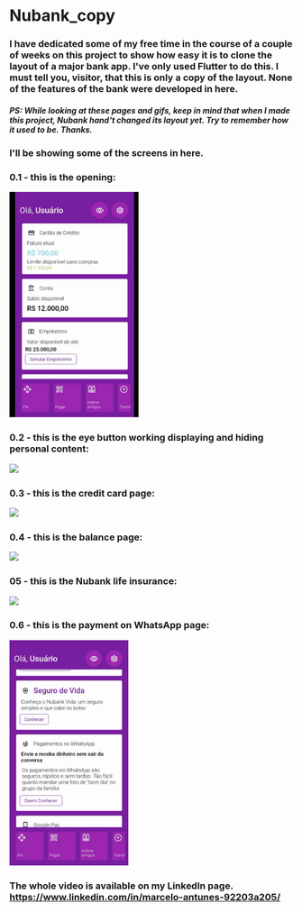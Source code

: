 # Nubank_copy

### I have dedicated some of my free time in the course of a couple of weeks on this project to show how easy it is to clone the layout of a major bank app. I've only used Flutter to do this. I must tell you, visitor, that this is only a copy of the layout. None of the features of the bank were developed in here.

##### PS: While looking at these pages and gifs, keep in mind that when I made this project, Nubank hand't changed its layout yet. Try to remember how it used to be. Thanks. 

### I'll be showing some of the screens in here.

### 0.1 - this is the opening:

<img src="https://github.com/M-antunes/Nubank_copy/blob/master/Opening.gif" height="400">

### 0.2 - this is the eye button working displaying and hiding personal content:

<img src="https://github.com/M-antunes/Nubank_copy/blob/master/eye_button.gif" height="400">

### 0.3 - this is the credit card page:

<img src="https://github.com/M-antunes/Nubank_copy/blob/master/credit_page.gif" height="400">

### 0.4 - this is the balance page: 

<img src="https://github.com/M-antunes/Nubank_copy/blob/master/balance.gif" height="400">

### 05 - this is the Nubank life insurance:

<img src="https://github.com/M-antunes/Nubank_copy/blob/master/life.gif" height="400">

### 0.6 - this is the payment on WhatsApp page: 

<img src="https://github.com/M-antunes/Nubank_copy/blob/master/wpp_page.gif" height="400">

### The whole video is available on my LinkedIn page. https://www.linkedin.com/in/marcelo-antunes-92203a205/
